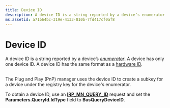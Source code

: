 ```yaml
---
title: Device ID
description: A device ID is a string reported by a device’s enumerator. A device has only one device ID. A device ID has the same format as a hardware ID.
ms.assetid: a71b64bc-319e-4133-810b-7fd417cf0af8
---
```


# Device ID


A device ID is a string reported by a device’s [*enumerator*](https://msdn.microsoft.com/library/windows/hardware/ff556279#wdkgloss-enumerator). A device has only one device ID. A device ID has the same format as a [hardware ID](hardware-ids.md).

## <a href="" id="ddk-device-ids-dg"></a>


The Plug and Play (PnP) manager uses the device ID to create a subkey for a device under the registry key for the device's enumerator.

To obtain a device ID, use an [**IRP\_MN\_QUERY\_ID**](https://msdn.microsoft.com/library/windows/hardware/ff551679) request and set the **Parameters.QueryId.IdType** field to **BusQueryDeviceID**.

 

 





